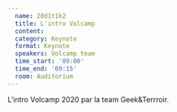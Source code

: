 ```yaml
---
  name: 20d1t1k2
  title: L'intro Volcamp
  content:
  category: Keynote
  format: Keynote
  speakers: Volcamp team
  time_start: '09:00'
  time_end: '09:15'
  room: Auditorium
---
```

L'intro Volcamp 2020 par la team Geek&Terrroir.